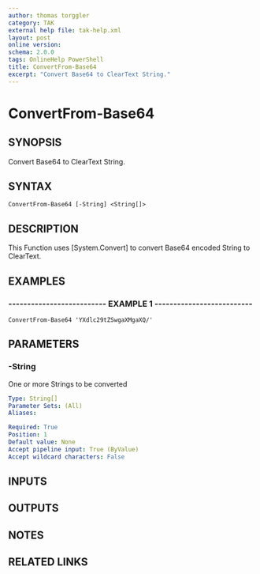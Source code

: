 ```yaml
---
author: thomas torggler
category: TAK
external help file: tak-help.xml
layout: post
online version: 
schema: 2.0.0
tags: OnlineHelp PowerShell
title: ConvertFrom-Base64
excerpt: "Convert Base64 to ClearText String."
---
```


# ConvertFrom-Base64

## SYNOPSIS
Convert Base64 to ClearText String.

## SYNTAX

```
ConvertFrom-Base64 [-String] <String[]>
```

## DESCRIPTION
This Function uses \[System.Convert\] to convert Base64 encoded String to ClearText.

## EXAMPLES

### -------------------------- EXAMPLE 1 --------------------------
```
ConvertFrom-Base64 'YXdlc29tZSwgaXMgaXQ/'
```

## PARAMETERS

### -String
One or more Strings to be converted

```yaml
Type: String[]
Parameter Sets: (All)
Aliases: 

Required: True
Position: 1
Default value: None
Accept pipeline input: True (ByValue)
Accept wildcard characters: False
```

## INPUTS

## OUTPUTS

## NOTES

## RELATED LINKS

